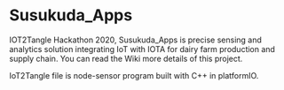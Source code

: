 # Susukuda_Apps
IOT2Tangle Hackathon 2020,
Susukuda_Apps is precise sensing and analytics solution integrating IoT with IOTA for dairy farm production and supply chain.
You can read the Wiki more details of this project.

IoT2Tangle file is node-sensor program built with C++ in platformIO.  
